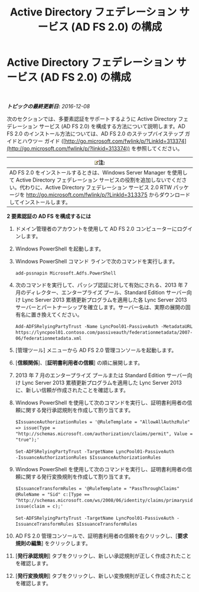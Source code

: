 ﻿---
title: Active Directory フェデレーション サービス (AD FS 2.0) の構成
TOCTitle: Active Directory フェデレーション サービス (AD FS 2.0) の構成
ms:assetid: 0ba8657f-55b8-41b3-960c-fdc5eeee6978
ms:mtpsurl: https://technet.microsoft.com/ja-jp/library/Dn308561(v=OCS.15)
ms:contentKeyID: 56270048
ms.date: 12/10/2016
mtps_version: v=OCS.15
ms.translationtype: HT
---

# Active Directory フェデレーション サービス (AD FS 2.0) の構成

 

_**トピックの最終更新日:** 2016-12-08_

次のセクションでは、多要素認証をサポートするように Active Directory フェデレーション サービス (AD FS 2.0) を構成する方法について説明します。AD FS 2.0 のインストール方法については、AD FS 2.0 のステップバイステップ ガイドとハウツー ガイド ([http://go.microsoft.com/fwlink/p/?LinkId=313374](http://go.microsoft.com/fwlink/p/?linkid=313374)) を参照してください。

<table>
<thead>
<tr class="header">
<th><img src="images/Gg412781.note(OCS.15).gif" title="note" alt="note" />注:</th>
</tr>
</thead>
<tbody>
<tr class="odd">
<td>AD FS 2.0 をインストールするときは、Windows Server Manager を使用して Active Directory フェデレーション サービスの役割を追加しないでください。代わりに、Active Directory フェデレーション サービス 2.0 RTW パッケージを <a href="http://go.microsoft.com/fwlink/p/?linkid=313375">http://go.microsoft.com/fwlink/p/?LinkId=313375</a> からダウンロードしてインストールします。</td>
</tr>
</tbody>
</table>



**2 要素認証の AD FS を構成するには**

1.  ドメイン管理者のアカウントを使用して AD FS 2.0 コンピューターにログインします。

2.  Windows PowerShell を起動します。

3.  Windows PowerShell コマンド ラインで次のコマンドを実行します。
    
        add-pssnapin Microsoft.Adfs.PowerShell

4.  次のコマンドを実行して、パッシブ認証に対して有効にされる、2013 年 7 月のディレクター、エンタープライズ プール、Standard Edition サーバー向け Lync Server 2013 累積更新プログラムを適用した各 Lync Server 2013 サーバーとパートナーシップを確立します。サーバー名は、実際の展開の固有名に置き換えてください。
    
        Add-ADFSRelyingPartyTrust -Name LyncPool01-PassiveAuth -MetadataURL https://lyncpool01.contoso.com/passiveauth/federationmetadata/2007-06/federationmetadata.xml

5.  \[管理ツール\] メニューから AD FS 2.0 管理コンソールを起動します。

6.  \[**信頼関係**\]、\[**証明書利用者の信頼**\] の順に展開します。

7.  2013 年 7 月のエンタープライズ プールまたは Standard Edition サーバー向け Lync Server 2013 累積更新プログラムを適用した Lync Server 2013 に、新しい信頼が作成されたことを確認します。

8.  Windows PowerShell を使用して次のコマンドを実行し、証明書利用者の信頼に関する発行承認規則を作成して割り当てます。
    
        $IssuanceAuthorizationRules = '@RuleTemplate = "AllowAllAuthzRule" => issue(Type = "http://schemas.microsoft.com/authorization/claims/permit", Value = "true");'
    
        Set-ADFSRelyingPartyTrust -TargetName LyncPool01-PassiveAuth 
        -IssuanceAuthorizationRules $IssuanceAuthorizationRules

9.  Windows PowerShell を使用して次のコマンドを実行し、証明書利用者の信頼に関する発行変換規則を作成して割り当てます。
    
        $IssuanceTransformRules = '@RuleTemplate = "PassThroughClaims" @RuleName = "Sid" c:[Type == "http://schemas.microsoft.com/ws/2008/06/identity/claims/primarysid"]=> issue(claim = c);'
    
        Set-ADFSRelyingPartyTrust -TargetName LyncPool01-PassiveAuth -IssuanceTransformRules $IssuanceTransformRules

10. AD FS 2.0 管理コンソールで、証明書利用者の信頼を右クリックし、\[**要求規則の編集**\] をクリックします。

11. \[**発行承認規則**\] タブをクリックし、新しい承認規則が正しく作成されたことを確認します。

12. \[**発行変換規則**\] タブをクリックし、新しい変換規則が正しく作成されたことを確認します。


